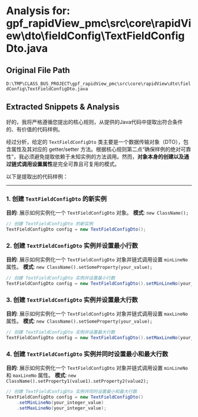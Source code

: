 # Analysis for: gpf_rapidView_pmc\src\core\rapidView\dto\fieldConfig\TextFieldConfigDto.java

## Original File Path
`D:\TMP\CLASS_BUS_PROJECT\gpf_rapidView_pmc\src\core\rapidView\dto\fieldConfig\TextFieldConfigDto.java`

## Extracted Snippets & Analysis
好的，我将严格遵循您提出的核心规则，从提供的Java代码中提取出符合条件的、有价值的代码样例。

经过分析，给定的 `TextFieldConfigDto` 类主要是一个数据传输对象（DTO），包含属性及其对应的 getter/setter 方法。根据核心规则第二点“确保样例的绝对可靠性”，我必须避免提取依赖于未知实例的方法调用。然而，**对象本身的创建以及通过链式调用设置属性**是完全可靠且可复用的模式。

以下是提取出的代码样例：

---

### 1. 创建 `TextFieldConfigDto` 的新实例

**目的**: 展示如何实例化一个 `TextFieldConfigDto` 对象。
**模式**: `new ClassName();`

```java
// 创建 TextFieldConfigDto 的新实例
TextFieldConfigDto config = new TextFieldConfigDto();
```

### 2. 创建 `TextFieldConfigDto` 实例并设置最小行数

**目的**: 展示如何实例化一个 `TextFieldConfigDto` 对象并链式调用设置 `minLineNo` 属性。
**模式**: `new ClassName().setSomeProperty(your_value);`

```java
// 创建 TextFieldConfigDto 实例并设置最小行数
TextFieldConfigDto config = new TextFieldConfigDto().setMinLineNo(your_integer_value);
```

### 3. 创建 `TextFieldConfigDto` 实例并设置最大行数

**目的**: 展示如何实例化一个 `TextFieldConfigDto` 对象并链式调用设置 `maxLineNo` 属性。
**模式**: `new ClassName().setSomeProperty(your_value);`

```java
// 创建 TextFieldConfigDto 实例并设置最大行数
TextFieldConfigDto config = new TextFieldConfigDto().setMaxLineNo(your_integer_value);
```

### 4. 创建 `TextFieldConfigDto` 实例并同时设置最小和最大行数

**目的**: 展示如何实例化一个 `TextFieldConfigDto` 对象并链式调用设置 `minLineNo` 和 `maxLineNo` 属性。
**模式**: `new ClassName().setProperty1(value1).setProperty2(value2);`

```java
// 创建 TextFieldConfigDto 实例并同时设置最小和最大行数
TextFieldConfigDto config = new TextFieldConfigDto()
    .setMinLineNo(your_integer_value)
    .setMaxLineNo(your_integer_value);
```